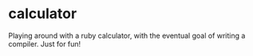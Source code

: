 calculator
==========

Playing around with a ruby calculator, with the eventual goal of writing a compiler. Just for fun!
